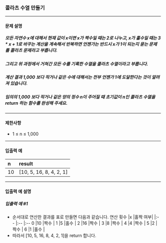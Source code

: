### 콜라츠 수열 만들기

***

#### 문제 설명
##### 모든 자연수 x에 대해서 현재 값이 x이면 x가 짝수일 때는 2로 나누고, x가 홀수일 때는 3 * x + 1로 바꾸는 계산을 계속해서 반복하면 언젠가는 반드시 x가 1이 되는지 묻는 문제를 콜라츠 문제라고 부릅니다.

##### 그리고 위 과정에서 거쳐간 모든 수를 기록한 수열을 콜라츠 수열이라고 부릅니다.

##### 계산 결과 1,000 보다 작거나 같은 수에 대해서는 전부 언젠가 1에 도달한다는 것이 알려져 있습니다.

##### 임의의 1,000 보다 작거나 같은 양의 정수 n이 주어질 때 초기값이 n인 콜라츠 수열을 return 하는 함수를 완성해 주세요.

***

#### 제한사항
* 1 ≤ n ≤ 1,000

***

#### 입출력 예
n	|result                 |
|:--|:--
10	|[10, 5, 16, 8, 4, 2, 1]|

***

#### 입출력 예 설명
##### 입출력 예 #1
* 순서대로 연산한 결과를 표로 만들면 다음과 같습니다.
연산 횟수	|x   |홀짝 여부|
|:--       |:-- |:--
0	       |10	|짝수     |
1	       |5	|홀수     |
2	       |16	|짝수     |
3	       |8	|짝수     |
4	       |4	|짝수     |
5	       |2	|짝수     |
6	       |1	|홀수     |
* 따라서 [10, 5, 16, 8, 4, 2, 1]을 return 합니다.